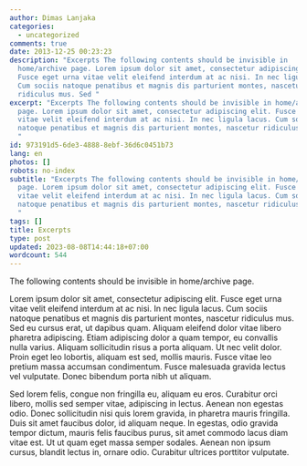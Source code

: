 ```yaml
---
author: Dimas Lanjaka
categories:
  - uncategorized
comments: true
date: 2013-12-25 00:23:23
description: "Excerpts The following contents should be invisible in
  home/archive page. Lorem ipsum dolor sit amet, consectetur adipiscing elit.
  Fusce eget urna vitae velit eleifend interdum at ac nisi. In nec ligula lacus.
  Cum sociis natoque penatibus et magnis dis parturient montes, nascetur
  ridiculus mus. Sed "
excerpt: "Excerpts The following contents should be invisible in home/archive
  page. Lorem ipsum dolor sit amet, consectetur adipiscing elit. Fusce eget urna
  vitae velit eleifend interdum at ac nisi. In nec ligula lacus. Cum sociis
  natoque penatibus et magnis dis parturient montes, nascetur ridiculus mus. Sed
  "
id: 973191d5-6de3-4888-8ebf-36d6c0451b73
lang: en
photos: []
robots: no-index
subtitle: "Excerpts The following contents should be invisible in home/archive
  page. Lorem ipsum dolor sit amet, consectetur adipiscing elit. Fusce eget urna
  vitae velit eleifend interdum at ac nisi. In nec ligula lacus. Cum sociis
  natoque penatibus et magnis dis parturient montes, nascetur ridiculus mus. Sed
  "
tags: []
title: Excerpts
type: post
updated: 2023-08-08T14:44:18+07:00
wordcount: 544
---
```


The following contents should be invisible in home/archive page.

<!-- more -->

Lorem ipsum dolor sit amet, consectetur adipiscing elit. Fusce eget urna vitae velit eleifend interdum at ac nisi. In nec ligula lacus. Cum sociis natoque penatibus et magnis dis parturient montes, nascetur ridiculus mus. Sed eu cursus erat, ut dapibus quam. Aliquam eleifend dolor vitae libero pharetra adipiscing. Etiam adipiscing dolor a quam tempor, eu convallis nulla varius. Aliquam sollicitudin risus a porta aliquam. Ut nec velit dolor. Proin eget leo lobortis, aliquam est sed, mollis mauris. Fusce vitae leo pretium massa accumsan condimentum. Fusce malesuada gravida lectus vel vulputate. Donec bibendum porta nibh ut aliquam.

Sed lorem felis, congue non fringilla eu, aliquam eu eros. Curabitur orci libero, mollis sed semper vitae, adipiscing in lectus. Aenean non egestas odio. Donec sollicitudin nisi quis lorem gravida, in pharetra mauris fringilla. Duis sit amet faucibus dolor, id aliquam neque. In egestas, odio gravida tempor dictum, mauris felis faucibus purus, sit amet commodo lacus diam vitae est. Ut ut quam eget massa semper sodales. Aenean non ipsum cursus, blandit lectus in, ornare odio. Curabitur ultrices porttitor vulputate.